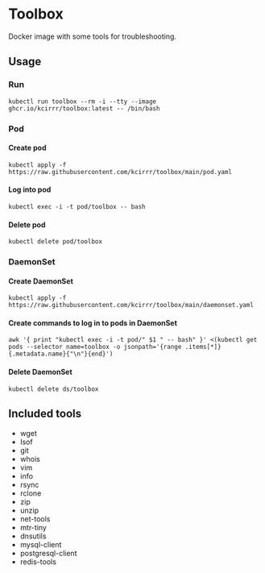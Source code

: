 # Toolbox

Docker image with some tools for troubleshooting.

## Usage
### Run
```
kubectl run toolbox --rm -i --tty --image ghcr.io/kcirrr/toolbox:latest -- /bin/bash
```

### Pod
#### Create pod
```
kubectl apply -f https://raw.githubusercontent.com/kcirrr/toolbox/main/pod.yaml
```

#### Log into pod
```
kubectl exec -i -t pod/toolbox -- bash
```

#### Delete pod
```
kubectl delete pod/toolbox
```

### DaemonSet
#### Create DaemonSet
```
kubectl apply -f https://raw.githubusercontent.com/kcirrr/toolbox/main/daemonset.yaml
```

#### Create commands to log in to pods in DaemonSet
```
awk '{ print "kubectl exec -i -t pod/" $1 " -- bash" }' <(kubectl get pods --selector name=toolbox -o jsonpath='{range .items[*]}{.metadata.name}{"\n"}{end}')
```

#### Delete DaemonSet
```
kubectl delete ds/toolbox
```

## Included tools
* wget
* lsof
* git
* whois
* vim
* info
* rsync
* rclone
* zip
* unzip
* net-tools
* mtr-tiny
* dnsutils
* mysql-client
* postgresql-client
* redis-tools
